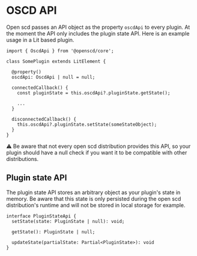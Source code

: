 # OSCD API

Open scd passes an API object as the property `oscdApi` to every plugin. At the moment the API only includes the plugin state API. Here is an example usage in a Lit based plugin.

```
import { OscdApi } from '@openscd/core';

class SomePlugin extends LitElement {

  @property()
  oscdApi: OscdApi | null = null;

  connectedCallback() {
    const pluginState = this.oscdApi?.pluginState.getState();

    ...
  }

  disconnectedCallback() {
    this.oscdApi?.pluginState.setState(someStateObject);
  }
}
```

⚠️ Be aware that not every open scd distribution provides this API, so your plugin should have a null check if you want it to be compatible with other distributions.

## Plugin state API

The plugin state API stores an arbitrary object as your plugin's state in memory. Be aware that this state is only persisted during the open scd distribution's runtime and will not be stored in local storage for example.

```
interface PluginStateApi {
  setState(state: PluginState | null): void;

  getState(): PluginState | null;

  updateState(partialState: Partial<PluginState>): void
}
```

